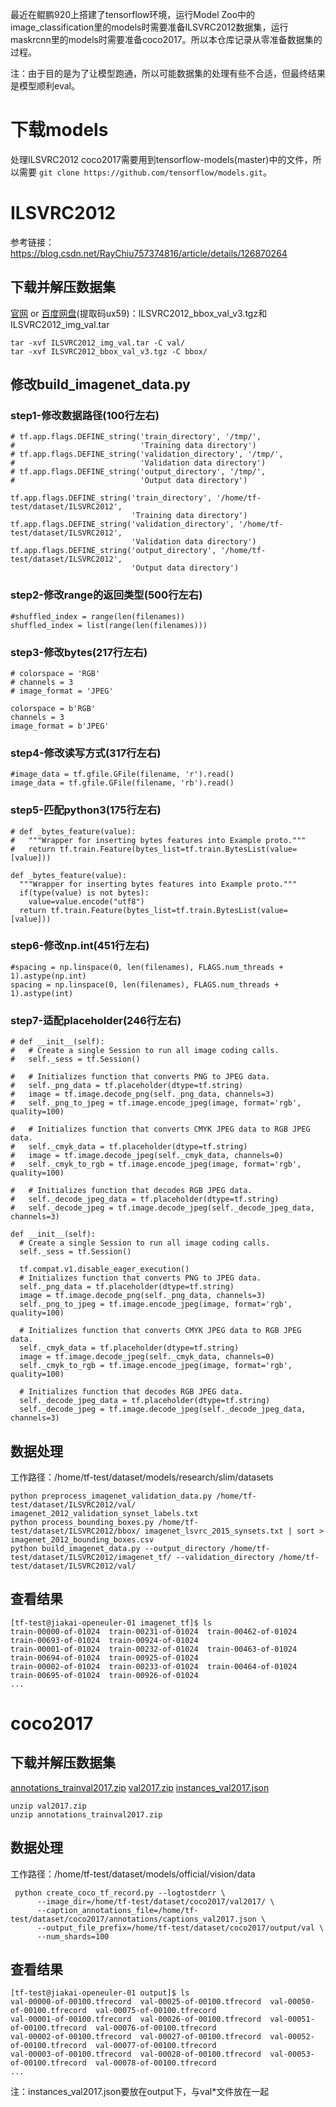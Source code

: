 最近在鲲鹏920上搭建了tensorflow环境，运行Model Zoo中的image_classification里的models时需要准备ILSVRC2012数据集，运行maskrcnn里的models时需要准备coco2017。所以本仓库记录从零准备数据集的过程。

注：由于目的是为了让模型跑通，所以可能数据集的处理有些不合适，但最终结果是模型顺利eval。

# 下载models

处理ILSVRC2012 coco2017需要用到tensorflow-models(master)中的文件，所以需要 `git clone https://github.com/tensorflow/models.git`。

# ILSVRC2012

参考链接：https://blog.csdn.net/RayChiu757374816/article/details/126870264

## 下载并解压数据集

[官网](https://image-net.org/index.php) or [百度网盘](https://pan.baidu.com/s/1TkOZikEQt9qnmt3OUElvpg)(提取码ux59)：ILSVRC2012_bbox_val_v3.tgz和ILSVRC2012_img_val.tar

```
tar -xvf ILSVRC2012_img_val.tar -C val/
tar -xvf ILSVRC2012_bbox_val_v3.tgz -C bbox/
```

## 修改build_imagenet_data.py

### step1-修改数据路径(100行左右)

```
# tf.app.flags.DEFINE_string('train_directory', '/tmp/',
#                            'Training data directory')
# tf.app.flags.DEFINE_string('validation_directory', '/tmp/',
#                            'Validation data directory')
# tf.app.flags.DEFINE_string('output_directory', '/tmp/',
#                            'Output data directory')

tf.app.flags.DEFINE_string('train_directory', '/home/tf-test/dataset/ILSVRC2012',
                           'Training data directory')
tf.app.flags.DEFINE_string('validation_directory', '/home/tf-test/dataset/ILSVRC2012',
                           'Validation data directory')
tf.app.flags.DEFINE_string('output_directory', '/home/tf-test/dataset/ILSVRC2012',
                           'Output data directory')
```

### step2-修改range的返回类型(500行左右)

```
#shuffled_index = range(len(filenames))
shuffled_index = list(range(len(filenames)))
```

### step3-修改bytes(217行左右)

```
# colorspace = 'RGB'
# channels = 3
# image_format = 'JPEG'

colorspace = b'RGB'
channels = 3
image_format = b'JPEG'
```

### step4-修改读写方式(317行左右)

```
#image_data = tf.gfile.GFile(filename, 'r').read()
image_data = tf.gfile.GFile(filename, 'rb').read()
```

### step5-匹配python3(175行左右)

```
# def _bytes_feature(value):
#   """Wrapper for inserting bytes features into Example proto."""
#   return tf.train.Feature(bytes_list=tf.train.BytesList(value=[value]))

def _bytes_feature(value):
  """Wrapper for inserting bytes features into Example proto."""
  if(type(value) is not bytes):
    value=value.encode("utf8")
  return tf.train.Feature(bytes_list=tf.train.BytesList(value=[value]))
```

### step6-修改np.int(451行左右)

```
#spacing = np.linspace(0, len(filenames), FLAGS.num_threads + 1).astype(np.int)
spacing = np.linspace(0, len(filenames), FLAGS.num_threads + 1).astype(int)
```

### step7-适配placeholder(246行左右)

```
# def __init__(self):
#   # Create a single Session to run all image coding calls.
#   self._sess = tf.Session()
  
#   # Initializes function that converts PNG to JPEG data.
#   self._png_data = tf.placeholder(dtype=tf.string)
#   image = tf.image.decode_png(self._png_data, channels=3)
#   self._png_to_jpeg = tf.image.encode_jpeg(image, format='rgb', quality=100)

#   # Initializes function that converts CMYK JPEG data to RGB JPEG data.
#   self._cmyk_data = tf.placeholder(dtype=tf.string)
#   image = tf.image.decode_jpeg(self._cmyk_data, channels=0)
#   self._cmyk_to_rgb = tf.image.encode_jpeg(image, format='rgb', quality=100)

#   # Initializes function that decodes RGB JPEG data.
#   self._decode_jpeg_data = tf.placeholder(dtype=tf.string)
#   self._decode_jpeg = tf.image.decode_jpeg(self._decode_jpeg_data, channels=3)

def __init__(self):
  # Create a single Session to run all image coding calls.
  self._sess = tf.Session()

  tf.compat.v1.disable_eager_execution()
  # Initializes function that converts PNG to JPEG data.
  self._png_data = tf.placeholder(dtype=tf.string)
  image = tf.image.decode_png(self._png_data, channels=3)
  self._png_to_jpeg = tf.image.encode_jpeg(image, format='rgb', quality=100)

  # Initializes function that converts CMYK JPEG data to RGB JPEG data.
  self._cmyk_data = tf.placeholder(dtype=tf.string)
  image = tf.image.decode_jpeg(self._cmyk_data, channels=0)
  self._cmyk_to_rgb = tf.image.encode_jpeg(image, format='rgb', quality=100)

  # Initializes function that decodes RGB JPEG data.
  self._decode_jpeg_data = tf.placeholder(dtype=tf.string)
  self._decode_jpeg = tf.image.decode_jpeg(self._decode_jpeg_data, channels=3)
```

## 数据处理

工作路径：/home/tf-test/dataset/models/research/slim/datasets

```
python preprocess_imagenet_validation_data.py /home/tf-test/dataset/ILSVRC2012/val/ imagenet_2012_validation_synset_labels.txt
python process_bounding_boxes.py /home/tf-test/dataset/ILSVRC2012/bbox/ imagenet_lsvrc_2015_synsets.txt | sort > imagenet_2012_bounding_boxes.csv
python build_imagenet_data.py --output_directory /home/tf-test/dataset/ILSVRC2012/imagenet_tf/ --validation_directory /home/tf-test/dataset/ILSVRC2012/val/
```

## 查看结果

```
[tf-test@jiakai-openeuler-01 imagenet_tf]$ ls
train-00000-of-01024  train-00231-of-01024  train-00462-of-01024  train-00693-of-01024  train-00924-of-01024
train-00001-of-01024  train-00232-of-01024  train-00463-of-01024  train-00694-of-01024  train-00925-of-01024
train-00002-of-01024  train-00233-of-01024  train-00464-of-01024  train-00695-of-01024  train-00926-of-01024
...
```

# coco2017

## 下载并解压数据集

[annotations_trainval2017.zip](http://images.cocodataset.org/annotations/annotations_trainval2017.zip) [val2017.zip](http://images.cocodataset.org/zips/val2017.zip) [instances_val2017.json](https://github.com/eembc/mlmark/blob/main/datasets/COCO2017/annotations/instances_val2017.json)

```
unzip val2017.zip
unzip annotations_trainval2017.zip
```

## 数据处理

工作路径：/home/tf-test/dataset/models/official/vision/data

```
 python create_coco_tf_record.py --logtostderr \
      --image_dir=/home/tf-test/dataset/coco2017/val2017/ \
      --caption_annotations_file=/home/tf-test/dataset/coco2017/annotations/captions_val2017.json \
      --output_file_prefix=/home/tf-test/dataset/coco2017/output/val \
      --num_shards=100
```

## 查看结果

```
[tf-test@jiakai-openeuler-01 output]$ ls
val-00000-of-00100.tfrecord  val-00025-of-00100.tfrecord  val-00050-of-00100.tfrecord  val-00075-of-00100.tfrecord
val-00001-of-00100.tfrecord  val-00026-of-00100.tfrecord  val-00051-of-00100.tfrecord  val-00076-of-00100.tfrecord
val-00002-of-00100.tfrecord  val-00027-of-00100.tfrecord  val-00052-of-00100.tfrecord  val-00077-of-00100.tfrecord
val-00003-of-00100.tfrecord  val-00028-of-00100.tfrecord  val-00053-of-00100.tfrecord  val-00078-of-00100.tfrecord
...
```

注：instances_val2017.json要放在output下，与val*文件放在一起
